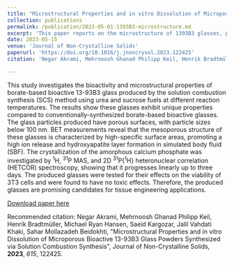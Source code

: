 ```yaml
---
title: "Microstructural Properties and in vitro Dissolution of Microporous Bioactive 13-93B3 Glass Powders Synthesized via Solution Combustion Synthesis"
collection: publications
permalink: /publication/2023-05-01-1393B3-microstructure.md
excerpt: 'This paper reports on the microstructure of 1393B3 glasses, produced by solution combustion synthesis.'
date: 2023-05-15
venue: 'Journal of Non-Crystalline Solids'
paperurl: 'https://doi.org/10.1016/j.jnoncrysol.2023.122425'
citation: 'Negar Akrami, Mehrnoosh Ghanad Philipp Keil, Henrik Bradtmüller, Michael Ryan Hansen, Saeid Kargozar, Jalil Vahdati Khaki, Sahar Mollazadeh Beidokhti, "Structure of amorphous materials in the NASICON system Na<sub>1+x</sub>Ti<sub>2</sub>Si<sub>x</sub>P<sub>3</sub>−xO<sub>12</sub>", Journal of Non-Crystalline Solids, <b>2023</b>, <i>615</i>, 122425.'

---
```

This study investigates the bioactivity and microstructural properties of borate-based bioactive 13-93B3 glass
produced by the solution combustion synthesis (SCS) method using urea and sucrose fuels at different reaction
temperatures. The results show these glasses exhibit unique properties compared to conventionally-synthesized
borate-based bioactive glasses. The glass particles produced have porous surfaces, with particle sizes below 100
nm. BET measurements reveal that the mesoporous structure of these glasses is characterized by high-specific
surface areas, promoting a high ion release and hydroxyapatite layer formation in simulated body fluid (SBF).
The crystallization of the amorphous calcium phosphate was investigated by <sup>1</sup>H, <sup>31</sup>P MAS, and 2D <sup>31</sup>P{<sup>1</sup>H}
heteronuclear correlation (HETCOR) spectroscopy, showing that it progresses linearly up to three days. The
produced glasses were tested for their effects on the viability of 3T3 cells and were found to have no toxic effects.
Therefore, the produced glasses are promising candidates for tissue engineering applications.

[Download paper here](http://hbrmn.github.io/files/paper24.pdf)

Recommended citation: Negar Akrami, Mehrnoosh Ghanad Philipp Keil, Henrik Bradtmüller, Michael Ryan Hansen, Saeid Kargozar, Jalil Vahdati Khaki, Sahar Mollazadeh Beidokhti, "Microstructural Properties and in vitro Dissolution of Microporous Bioactive 13-93B3 Glass Powders Synthesized via Solution Combustion Synthesis", Journal of Non-Crystalline Solids, **2023**, *615*, 122425.
